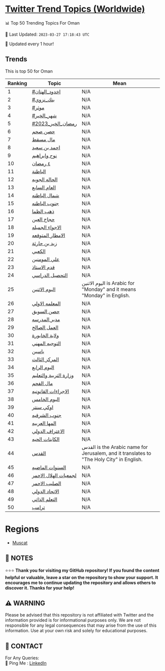 [Twitter Trend Topics (Worldwide)](https://github.com/ErcinDedeoglu/Twitter-Trend-Topics)
==========


📊 Top 50 Trending Topics For Oman

📆 Last Updated: `2023-03-27 17:18:43 UTC`

🔧 Updated every 1 hour!


## Trends

This is top 50 for Oman

| Ranking | Topic | Mean |
| ------- | ------------ | ------------ |
| 1 | [#اخدود_الهتان](http://twitter.com/search?q=%23%d8%a7%d8%ae%d8%af%d9%88%d8%af_%d8%a7%d9%84%d9%87%d8%aa%d8%a7%d9%86) | N/A |
| 2 | [#بنك_نزوي](http://twitter.com/search?q=%23%d8%a8%d9%86%d9%83_%d9%86%d8%b2%d9%88%d9%8a) | N/A |
| 3 | [#موثر](http://twitter.com/search?q=%23%d9%85%d9%88%d8%ab%d8%b1) | N/A |
| 4 | [#شهر_الخير](http://twitter.com/search?q=%23%d8%b4%d9%87%d8%b1_%d8%a7%d9%84%d8%ae%d9%8a%d8%b1) | N/A |
| 5 | [#رمضان_الخير_2023](http://twitter.com/search?q=%23%d8%b1%d9%85%d8%b6%d8%a7%d9%86_%d8%a7%d9%84%d8%ae%d9%8a%d8%b1_2023) | N/A |
| 6 | [حصن صحم](http://twitter.com/search?q=%d8%ad%d8%b5%d9%86+%d8%b5%d8%ad%d9%85) | N/A |
| 7 | [مال مسقط](http://twitter.com/search?q=%d9%85%d8%a7%d9%84+%d9%85%d8%b3%d9%82%d8%b7) | N/A |
| 8 | [احمد بن سعيد](http://twitter.com/search?q=%d8%a7%d8%ad%d9%85%d8%af+%d8%a8%d9%86+%d8%b3%d8%b9%d9%8a%d8%af) | N/A |
| 9 | [نوح وابراهيم](http://twitter.com/search?q=%d9%86%d9%88%d8%ad+%d9%88%d8%a7%d8%a8%d8%b1%d8%a7%d9%87%d9%8a%d9%85) | N/A |
| 10 | [٤ رمضان](http://twitter.com/search?q=%d9%a4+%d8%b1%d9%85%d8%b6%d8%a7%d9%86) | N/A |
| 11 | [الباطنة](http://twitter.com/search?q=%d8%a7%d9%84%d8%a8%d8%a7%d8%b7%d9%86%d8%a9) | N/A |
| 12 | [الحاله الجويه](http://twitter.com/search?q=%d8%a7%d9%84%d8%ad%d8%a7%d9%84%d9%87+%d8%a7%d9%84%d8%ac%d9%88%d9%8a%d9%87) | N/A |
| 13 | [العام السابع](http://twitter.com/search?q=%d8%a7%d9%84%d8%b9%d8%a7%d9%85+%d8%a7%d9%84%d8%b3%d8%a7%d8%a8%d8%b9) | N/A |
| 14 | [شمال الباطنه](http://twitter.com/search?q=%d8%b4%d9%85%d8%a7%d9%84+%d8%a7%d9%84%d8%a8%d8%a7%d8%b7%d9%86%d9%87) | N/A |
| 15 | [جنوب الباطنه](http://twitter.com/search?q=%d8%ac%d9%86%d9%88%d8%a8+%d8%a7%d9%84%d8%a8%d8%a7%d8%b7%d9%86%d9%87) | N/A |
| 16 | [ذهب الظما](http://twitter.com/search?q=%d8%b0%d9%87%d8%a8+%d8%a7%d9%84%d8%b8%d9%85%d8%a7) | N/A |
| 17 | [حجاج العين](http://twitter.com/search?q=%d8%ad%d8%ac%d8%a7%d8%ac+%d8%a7%d9%84%d8%b9%d9%8a%d9%86) | N/A |
| 18 | [الاجواء الجميله](http://twitter.com/search?q=%d8%a7%d9%84%d8%a7%d8%ac%d9%88%d8%a7%d8%a1+%d8%a7%d9%84%d8%ac%d9%85%d9%8a%d9%84%d9%87) | N/A |
| 19 | [الامطار المتوقعه](http://twitter.com/search?q=%d8%a7%d9%84%d8%a7%d9%85%d8%b7%d8%a7%d8%b1+%d8%a7%d9%84%d9%85%d8%aa%d9%88%d9%82%d8%b9%d9%87) | N/A |
| 20 | [زيد بن حارثة](http://twitter.com/search?q=%d8%b2%d9%8a%d8%af+%d8%a8%d9%86+%d8%ad%d8%a7%d8%b1%d8%ab%d8%a9) | N/A |
| 21 | [الكعبي](http://twitter.com/search?q=%d8%a7%d9%84%d9%83%d8%b9%d8%a8%d9%8a) | N/A |
| 22 | [علي المومنين](http://twitter.com/search?q=%d8%b9%d9%84%d9%8a+%d8%a7%d9%84%d9%85%d9%88%d9%85%d9%86%d9%8a%d9%86) | N/A |
| 23 | [قدم الاستاذ](http://twitter.com/search?q=%d9%82%d8%af%d9%85+%d8%a7%d9%84%d8%a7%d8%b3%d8%aa%d8%a7%d8%b0) | N/A |
| 24 | [التحصيل الدراسي](http://twitter.com/search?q=%d8%a7%d9%84%d8%aa%d8%ad%d8%b5%d9%8a%d9%84+%d8%a7%d9%84%d8%af%d8%b1%d8%a7%d8%b3%d9%8a) | N/A |
| 25 | [اليوم الاثنين](http://twitter.com/search?q=%d8%a7%d9%84%d9%8a%d9%88%d9%85+%d8%a7%d9%84%d8%a7%d8%ab%d9%86%d9%8a%d9%86) | اليوم الاثنين is Arabic for "Monday" and it means "Monday" in English. |
| 26 | [المعلمه الاولي](http://twitter.com/search?q=%d8%a7%d9%84%d9%85%d8%b9%d9%84%d9%85%d9%87+%d8%a7%d9%84%d8%a7%d9%88%d9%84%d9%8a) | N/A |
| 27 | [حصن السويق](http://twitter.com/search?q=%d8%ad%d8%b5%d9%86+%d8%a7%d9%84%d8%b3%d9%88%d9%8a%d9%82) | N/A |
| 28 | [مدير المدرسه](http://twitter.com/search?q=%d9%85%d8%af%d9%8a%d8%b1+%d8%a7%d9%84%d9%85%d8%af%d8%b1%d8%b3%d9%87) | N/A |
| 29 | [العمل الصالح](http://twitter.com/search?q=%d8%a7%d9%84%d8%b9%d9%85%d9%84+%d8%a7%d9%84%d8%b5%d8%a7%d9%84%d8%ad) | N/A |
| 30 | [ولاية الخابورة](http://twitter.com/search?q=%d9%88%d9%84%d8%a7%d9%8a%d8%a9+%d8%a7%d9%84%d8%ae%d8%a7%d8%a8%d9%88%d8%b1%d8%a9) | N/A |
| 31 | [التوجيه المهني](http://twitter.com/search?q=%d8%a7%d9%84%d8%aa%d9%88%d8%ac%d9%8a%d9%87+%d8%a7%d9%84%d9%85%d9%87%d9%86%d9%8a) | N/A |
| 32 | [ياسين](http://twitter.com/search?q=%d9%8a%d8%a7%d8%b3%d9%8a%d9%86) | N/A |
| 33 | [المركز الثالث](http://twitter.com/search?q=%d8%a7%d9%84%d9%85%d8%b1%d9%83%d8%b2+%d8%a7%d9%84%d8%ab%d8%a7%d9%84%d8%ab) | N/A |
| 34 | [اليوم الرابع](http://twitter.com/search?q=%d8%a7%d9%84%d9%8a%d9%88%d9%85+%d8%a7%d9%84%d8%b1%d8%a7%d8%a8%d8%b9) | N/A |
| 35 | [وزارة التربية والتعليم](http://twitter.com/search?q=%d9%88%d8%b2%d8%a7%d8%b1%d8%a9+%d8%a7%d9%84%d8%aa%d8%b1%d8%a8%d9%8a%d8%a9+%d9%88%d8%a7%d9%84%d8%aa%d8%b9%d9%84%d9%8a%d9%85) | N/A |
| 36 | [مال الفحم](http://twitter.com/search?q=%d9%85%d8%a7%d9%84+%d8%a7%d9%84%d9%81%d8%ad%d9%85) | N/A |
| 37 | [الاجراءات القانونيه](http://twitter.com/search?q=%d8%a7%d9%84%d8%a7%d8%ac%d8%b1%d8%a7%d8%a1%d8%a7%d8%aa+%d8%a7%d9%84%d9%82%d8%a7%d9%86%d9%88%d9%86%d9%8a%d9%87) | N/A |
| 38 | [اليوم الخامس](http://twitter.com/search?q=%d8%a7%d9%84%d9%8a%d9%88%d9%85+%d8%a7%d9%84%d8%ae%d8%a7%d9%85%d8%b3) | N/A |
| 39 | [اوكي سنتر](http://twitter.com/search?q=%d8%a7%d9%88%d9%83%d9%8a+%d8%b3%d9%86%d8%aa%d8%b1) | N/A |
| 40 | [جنوب الشرقيه](http://twitter.com/search?q=%d8%ac%d9%86%d9%88%d8%a8+%d8%a7%d9%84%d8%b4%d8%b1%d9%82%d9%8a%d9%87) | N/A |
| 41 | [المها العربيه](http://twitter.com/search?q=%d8%a7%d9%84%d9%85%d9%87%d8%a7+%d8%a7%d9%84%d8%b9%d8%b1%d8%a8%d9%8a%d9%87) | N/A |
| 42 | [الاعتراف الدولي](http://twitter.com/search?q=%d8%a7%d9%84%d8%a7%d8%b9%d8%aa%d8%b1%d8%a7%d9%81+%d8%a7%d9%84%d8%af%d9%88%d9%84%d9%8a) | N/A |
| 43 | [الكاينات الحيه](http://twitter.com/search?q=%d8%a7%d9%84%d9%83%d8%a7%d9%8a%d9%86%d8%a7%d8%aa+%d8%a7%d9%84%d8%ad%d9%8a%d9%87) | N/A |
| 44 | [القدس](http://twitter.com/search?q=%d8%a7%d9%84%d9%82%d8%af%d8%b3) | القدس is the Arabic name for Jerusalem, and it translates to "The Holy City" in English. |
| 45 | [السنوات الماضيه](http://twitter.com/search?q=%d8%a7%d9%84%d8%b3%d9%86%d9%88%d8%a7%d8%aa+%d8%a7%d9%84%d9%85%d8%a7%d8%b6%d9%8a%d9%87) | N/A |
| 46 | [لجمعيات الهلال الاحمر](http://twitter.com/search?q=%d9%84%d8%ac%d9%85%d8%b9%d9%8a%d8%a7%d8%aa+%d8%a7%d9%84%d9%87%d9%84%d8%a7%d9%84+%d8%a7%d9%84%d8%a7%d8%ad%d9%85%d8%b1) | N/A |
| 47 | [الصليب الاحمر](http://twitter.com/search?q=%d8%a7%d9%84%d8%b5%d9%84%d9%8a%d8%a8+%d8%a7%d9%84%d8%a7%d8%ad%d9%85%d8%b1) | N/A |
| 48 | [الاتحاد الدولي](http://twitter.com/search?q=%d8%a7%d9%84%d8%a7%d8%aa%d8%ad%d8%a7%d8%af+%d8%a7%d9%84%d8%af%d9%88%d9%84%d9%8a) | N/A |
| 49 | [التعلم الذاتي](http://twitter.com/search?q=%d8%a7%d9%84%d8%aa%d8%b9%d9%84%d9%85+%d8%a7%d9%84%d8%b0%d8%a7%d8%aa%d9%8a) | N/A |
| 50 | [ترامب](http://twitter.com/search?q=%d8%aa%d8%b1%d8%a7%d9%85%d8%a8) | N/A |



# Regions

* [Muscat](</Oman/Muscat.md>)



## 📝 NOTES

⭐⭐⭐ **Thank you for visiting my GitHub repository! If you found the content helpful or valuable, leave a star on the repository to show your support. It encourages me to continue updating the repository and allows others to discover it. Thanks for your help!**


## ⚠️ WARNING

Please be advised that this repository is not affiliated with Twitter and the information provided is for informational purposes only. We are not responsible for any legal consequences that may arise from the use of this information. Use at your own risk and solely for educational purposes.


## 📨 CONTACT

 For Any Queries:  
            🏓 Ping Me : [LinkedIn](https://www.linkedin.com/in/ercindedeoglu/)
